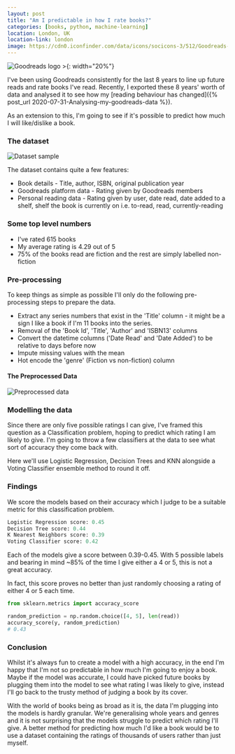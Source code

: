 ```yaml
---
layout: post
title: "Am I predictable in how I rate books?"
categories: [books, python, machine-learning]
location: London, UK
location-link: london
image: https://cdn0.iconfinder.com/data/icons/socicons-3/512/Goodreads-512.png
---
```


![Goodreads logo >](https://cdn0.iconfinder.com/data/icons/socicons-3/512/Goodreads-512.png){: width="20%"}

I've been using Goodreads consistently for the last 8 years to line up future reads and rate books I've read. Recently, I exported these 8 years' worth of data and analysed it to see how my [reading behaviour has changed]({% post_url 2020-07-31-Analysing-my-goodreads-data %}).

As an extension to this, I'm going to see if it's possible to predict how much I will like/dislike a book.

<!--description-->

### The dataset

![Dataset sample]({{site.baseurl}}/assets/img/goodreads/goodreads_data_sample.jpg)

The dataset contains quite a few features:

- Book details - Title, author, ISBN, original publication year
- Goodreads platform data - Rating given by Goodreads members
- Personal reading data - Rating given by user, date read, date added to a shelf, shelf the book is currently on i.e. to-read, read, currently-reading

### Some top level numbers

- I've rated 615 books
- My average rating is 4.29 out of 5
- 75% of the books read are fiction and the rest are simply labelled non-fiction

### Pre-processing

To keep things as simple as possible I'll only do the following pre-processing steps to prepare the data.

- Extract any series numbers that exist in the 'Title' column - it might be a sign I like a book if I'm 11 books into the series.
- Removal of the 'Book Id', 'Title', 'Author' and 'ISBN13' columns
- Convert the datetime columns ('Date Read' and 'Date Added') to be relative to days before now
- Impute missing values with the mean
- Hot encode the 'genre' (Fiction vs non-fiction) column

<script src="https://gist.github.com/rjjfox/7b88af8cec800927d747718b3ca58583.js"></script>

#### The Preprocessed Data

![Preprocessed data]({{site.baseurl}}/assets/img/goodreads/goodreads_preprocessed.jpg)

### Modelling the data

Since there are only five possible ratings I can give, I've framed this question as a Classification problem, hoping to predict which rating I am likely to give. I'm going to throw a few classifiers at the data to see what sort of accuracy they come back with.

Here we'll use Logistic Regression, Decision Trees and KNN alongside a Voting Classifier ensemble method to round it off.

<script src="https://gist.github.com/rjjfox/3da51a32c7c667ff6c78eefaf4d2b425.js"></script>

### Findings

We score the models based on their accuracy which I judge to be a suitable metric for this classification problem.

```python
Logistic Regression score: 0.45
Decision Tree score: 0.44
K Nearest Neighbors score: 0.39
Voting Classifier score: 0.42
```

Each of the models give a score between 0.39-0.45. With 5 possible labels and bearing in mind ~85% of the time I give either a 4 or 5, this is not a great accuracy.

In fact, this score proves no better than just randomly choosing a rating of either 4 or 5 each time.

```python
from sklearn.metrics import accuracy_score

random_prediction = np.random.choice([4, 5], len(read))
accuracy_score(y, random_prediction)
# 0.43
```

### Conclusion

Whilst it's always fun to create a model with a high accuracy, in the end I'm happy that I'm not so predictable in how much I'm going to enjoy a book. Maybe if the model was accurate, I could have picked future books by plugging them into the model to see what rating I was likely to give, instead I'll go back to the trusty method of judging a book by its cover.

With the world of books being as broad as it is, the data I'm plugging into the models is hardly granular. We're generalising whole years and genres and it is not surprising that the models struggle to predict which rating I'll give. A better method for predicting how much I'd like a book would be to use a dataset containing the ratings of thousands of users rather than just myself.
